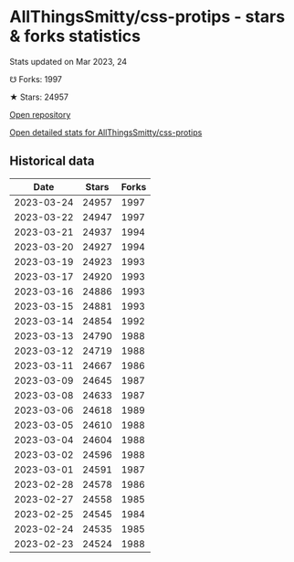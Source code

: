 # AllThingsSmitty/css-protips - stars & forks statistics

Stats updated on Mar 2023, 24

☋ Forks: 1997

★ Stars: 24957

[Open repository](https://github.com/AllThingsSmitty/css-protips)

[Open detailed stats for AllThingsSmitty/css-protips](https://reviewgithub.com/rep/AllThingsSmitty/css-protips)

## Historical data
| Date | Stars | Forks |
|------|-------|-------|
| 2023-03-24 | 24957 | 1997 | 
| 2023-03-22 | 24947 | 1997 | 
| 2023-03-21 | 24937 | 1994 | 
| 2023-03-20 | 24927 | 1994 | 
| 2023-03-19 | 24923 | 1993 | 
| 2023-03-17 | 24920 | 1993 | 
| 2023-03-16 | 24886 | 1993 | 
| 2023-03-15 | 24881 | 1993 | 
| 2023-03-14 | 24854 | 1992 | 
| 2023-03-13 | 24790 | 1988 | 
| 2023-03-12 | 24719 | 1988 | 
| 2023-03-11 | 24667 | 1986 | 
| 2023-03-09 | 24645 | 1987 | 
| 2023-03-08 | 24633 | 1987 | 
| 2023-03-06 | 24618 | 1989 | 
| 2023-03-05 | 24610 | 1988 | 
| 2023-03-04 | 24604 | 1988 | 
| 2023-03-02 | 24596 | 1988 | 
| 2023-03-01 | 24591 | 1987 | 
| 2023-02-28 | 24578 | 1986 | 
| 2023-02-27 | 24558 | 1985 | 
| 2023-02-25 | 24545 | 1984 | 
| 2023-02-24 | 24535 | 1985 | 
| 2023-02-23 | 24524 | 1988 | 

